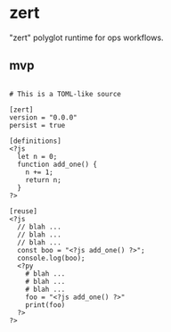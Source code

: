 # zert

"zert" polyglot runtime for ops workflows.

## mvp

```zert

# This is a TOML-like source

[zert]
version = "0.0.0"
persist = true

[definitions]
<?js
  let n = 0;
  function add_one() {
    n += 1;
    return n;
  }
?>

[reuse]
<?js
  // blah ...
  // blah ...
  // blah ...
  const boo = "<?js add_one() ?>";
  console.log(boo);
  <?py
    # blah ...
    # blah ...
    # blah ...
    foo = "<?js add_one() ?>"
    print(foo)
  ?>
?>

```
